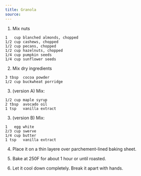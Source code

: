 ```yaml
---
title: Granola
source: 
---
```


1. Mix nuts

```
1   cup blanched almonds, chopped
1/2 cup cashews, chopped
1/2 cup pecans, chopped
1/2 cup hazelnuts, chopped
1/4 cup pumpkin seeds
1/4 cup sunflower seeds
```

2. Mix dry ingredients

```
3 tbsp  cocoa powder
1/2 cup buckwheat porridge
```


3. (version A) Mix:

```
1/2 cup maple syrup
2 tbsp  avocado oil
1 tsp   vanilla extract
```

3. (version B) Mix:

```
1   egg white
2/3 cup swerve
1/4 cup butter
1 tsp   vanilla extract
```

4. Place it on a thin layere over parchement-lined baking sheet.

5. Bake at 250F for about 1 hour or until roasted.

6. Let it cool down completely. Break it apart with hands.
